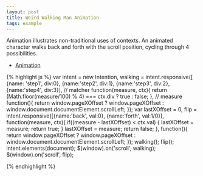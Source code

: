 ```yaml
---
layout: post
title: Weird Walking Man Animation
tags: example
---
```


Animation illustrates non-traditional uses of contexts. An animated character walks back and forth with the scroll position, cycling through 4 possibilities.

* [Animation](/examples/animation)




{% highlight js %}
var intent = new Intention,
    walking = intent.responsive([
      {name: 'step1', div:0},
      {name:'step2', div:1},
      {name:'step3', div:2},
      {name:'step4', div:3}],
                                // matcher
                                function(measure, ctx){
                                  return (Math.floor(measure/100) % 4) === ctx.div ? true : false;
                                },
                                // measure
                                function(){
                                  return window.pageXOffset ? window.pageXOffset : window.document.documentElement.scrollLeft;
                                });
var lastXOffset = 0,
    flip = intent.responsive([{name:'back', val:0},
                              {name:'forth', val:1/0}],
                             function(measure, ctx){
                               if((measure - lastXOffset) < ctx.val) {
                                 lastXOffset = measure;
                                 return true;
                               }
                               lastXOffset = measure;
                               return false;
                             }, function(){
                               return window.pageXOffset ? window.pageXOffset : window.document.documentElement.scrollLeft;
                             });
walking();
flip();
intent.elements(document);
$(window).on('scroll', walking);
$(window).on('scroll', flip);

{% endhighlight %}
